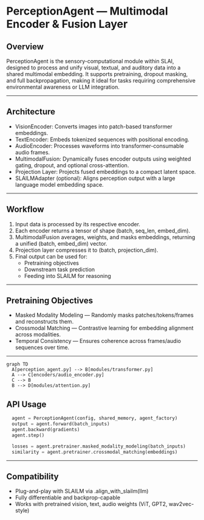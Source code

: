 # PerceptionAgent — Multimodal Encoder & Fusion Layer

## Overview
PerceptionAgent is the sensory-computational module within SLAI, designed to process and unify visual, textual, and auditory data into a shared multimodal embedding. It supports pretraining, dropout masking, and full backpropagation, making it ideal for tasks requiring comprehensive environmental awareness or LLM integration.

---

## Architecture
- VisionEncoder: Converts images into patch-based transformer embeddings.
- TextEncoder: Embeds tokenized sequences with positional encoding.
- AudioEncoder: Processes waveforms into transformer-consumable audio frames.
- MultimodalFusion: Dynamically fuses encoder outputs using weighted gating, dropout, and optional cross-attention.
- Projection Layer: Projects fused embeddings to a compact latent space.
- SLAILMAdapter (optional): Aligns perception output with a large language model embedding space.

---

## Workflow
1. Input data is processed by its respective encoder.
2. Each encoder returns a tensor of shape (batch, seq_len, embed_dim).
3. MultimodalFusion averages, weights, and masks embeddings, returning a unified (batch, embed_dim) vector.
4. Projection layer compresses it to (batch, projection_dim).
5. Final output can be used for:
   - Pretraining objectives
   - Downstream task prediction
   - Feeding into SLAILM for reasoning

---

## Pretraining Objectives
- Masked Modality Modeling — Randomly masks patches/tokens/frames and reconstructs them.
- Crossmodal Matching — Contrastive learning for embedding alignment across modalities.
- Temporal Consistency — Ensures coherence across frames/audio sequences over time.

---

```mermaid
graph TD  
  A[perception_agent.py] --> B[modules/transformer.py]  
  A --> C[encoders/audio_encoder.py]  
  C --> B  
  B --> D[modules/attention.py]  

```

## API Usage
```python
  agent = PerceptionAgent(config, shared_memory, agent_factory)
  output = agent.forward(batch_inputs)
  agent.backward(gradients)
  agent.step()

  losses = agent.pretrainer.masked_modality_modeling(batch_inputs)
  similarity = agent.pretrainer.crossmodal_matching(embeddings)
```

---

## Compatibility
- Plug-and-play with SLAILM via .align_with_slailm(llm)
- Fully differentiable and backprop-capable
- Works with pretrained vision, text, audio weights (ViT, GPT2, wav2vec-style)
